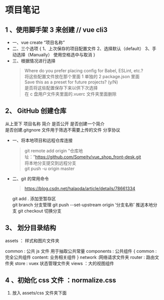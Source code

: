 # 项目笔记

## 1 、使用脚手架 3 来创建 // vue cli3

- 一、vue create “项目名称”
- 二、三个选项
  {
  1、上次保存的项目配置文件
  2、选择默认（default）
  3、手动选择（Manually） 使用空格选中与取消
  }
- 三、根据情况进行选择
  > Where do you prefer placing config for Babel, ESLint, etc.?  
  > 将这些配置文件放在那个里面 1 单独的 2 package.json 里面  
  > Save this as a preset for future projects? (y/N)  
  > 是否将这些配置保存下来以供下次选择  
  > 在 c 盘用户文件夹里面的.vuerc 文件夹里面删除

## 2、 GitHub 创建仓库

从上至下
项目名称 简介 是否公开
是否创建一个简介  
 是否创建.gitgnore 文件用于筛选不需要上传的文件
分享协议

- 一、将本地项目和远程仓库连接
  > git remote add origin “仓库地址：”https://github.com/Someity/vue_shop_front-desk.git  
  > 将本地分支提交到远程分支  
  > git push -u origin master
- 二、git 的常用命令

  > https://blog.csdn.net/halaoda/article/details/78661334

  git add . 添加至暂存区  
  git branch 分支管理
  git push --set-upstream origin ‘分支名称’ 推送本地分支
  git checkout 切换分支

## 3、 划分目录结构

assets ： 样式和图片文件夹

common : 公共 js 文件 用于抽取公共常量
components : 公共组件 {
common :完全公共组件
content: 业务相关组件
}
network :网络请求文件夹
router : 路由文件夹
store : vuex 状态管理文件夹
views ：大的视图组件

## 4 、初始化 css 文件 ：normalize.css

1. 放入 assets/css 文件夹下面
